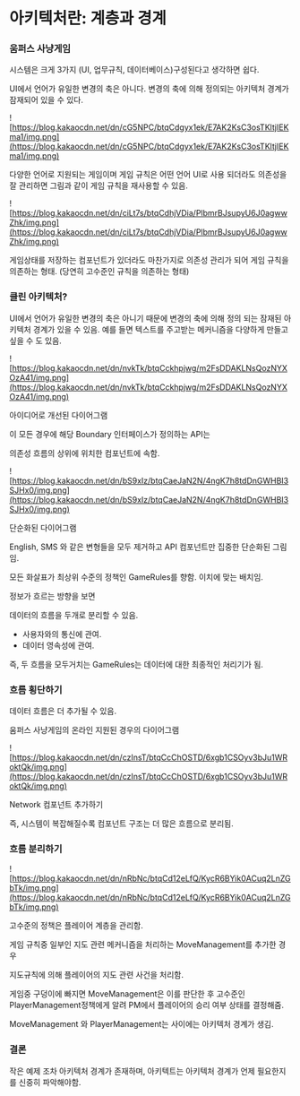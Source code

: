 # 아키텍처란: 계층과 경계

### 움퍼스 사냥게임

시스템은 크게 3가지 (UI, 업무규칙, 데이터베이스)구성된다고 생각하면 쉽다.

UI에서 언어가 유일한 변경의 축은 아니다. 변경의 축에 의해 정의되는 아키텍처 경계가 잠재되어 있을 수 있다.

![https://blog.kakaocdn.net/dn/cG5NPC/btqCdgyx1ek/E7AK2KsC3osTKltjIEKma1/img.png](https://blog.kakaocdn.net/dn/cG5NPC/btqCdgyx1ek/E7AK2KsC3osTKltjIEKma1/img.png)

다양한 언어로 지원되는 게임이며 게임 규칙은 어떤 언어 UI로 사용 되더라도 의존성을 잘 관리하면 그림과 같이 게임 규칙을 재사용할 수 있음.

![https://blog.kakaocdn.net/dn/ciLt7s/btqCdhjVDia/PlbmrBJsupyU6J0agwwZhk/img.png](https://blog.kakaocdn.net/dn/ciLt7s/btqCdhjVDia/PlbmrBJsupyU6J0agwwZhk/img.png)

게임상태를 저장하는 컴포넌트가 있더라도 마찬가지로 의존성 관리가 되어 게임 규칙을 의존하는 형태. (당연히 고수준인 규칙을 의존하는 형태)

### 클린 아키텍처?

UI에서 언어가 유일한 변경의 축은 아니기 때문에 변경의 축에 의해 정의 되는 잠재된 아키텍처 경계가 있을 수 있음. 예를 들면 텍스트를 주고받는 메커니즘을 다양하게 만들고 싶을 수 도 있음.

![https://blog.kakaocdn.net/dn/nvkTk/btqCckhpjwg/m2FsDDAKLNsQozNYXOzA41/img.png](https://blog.kakaocdn.net/dn/nvkTk/btqCckhpjwg/m2FsDDAKLNsQozNYXOzA41/img.png)

아이디어로 개선된 다이어그램

이 모든 경우에 해당 Boundary 인터페이스가 정의하는 API는

의존성 흐름의 상위에 위치한 컴포넌트에 속함.

![https://blog.kakaocdn.net/dn/bS9xIz/btqCaeJaN2N/4ngK7h8tdDnGWHBI3SJHx0/img.png](https://blog.kakaocdn.net/dn/bS9xIz/btqCaeJaN2N/4ngK7h8tdDnGWHBI3SJHx0/img.png)

단순화된 다이어그램

English, SMS 와 같은 변형들을 모두 제거하고 API 컴포넌트만 집중한 단순화된 그림임.

모든 화살표가 최상위 수준의 정책인 GameRules를 향함. 이치에 맞는 배치임.

정보가 흐르는 방향을 보면

데이터의 흐름을 두개로 분리할 수 있음.

- 사용자와의 통신에 관여.
- 데이터 영속성에 관여.

즉, 두 흐름을 모두거치는 GameRules는 데이터에 대한 최종적인 처리기가 됨.

### 흐름 횡단하기

데이터 흐름은 더 추가될 수 있음.

움퍼스 사냥게임의 온라인 지원된 경우의 다이어그램

![https://blog.kakaocdn.net/dn/czInsT/btqCcChOSTD/6xgb1CSOyv3bJu1WRoktQk/img.png](https://blog.kakaocdn.net/dn/czInsT/btqCcChOSTD/6xgb1CSOyv3bJu1WRoktQk/img.png)

Network 컴포넌트 추가하기

즉, 시스템이 복잡해질수록 컴포넌트 구조는 더 많은 흐름으로 분리됨.

### 흐름 분리하기

![https://blog.kakaocdn.net/dn/nRbNc/btqCd12eLfQ/KycR6BYik0ACuq2LnZGbTk/img.png](https://blog.kakaocdn.net/dn/nRbNc/btqCd12eLfQ/KycR6BYik0ACuq2LnZGbTk/img.png)

고수준의 정책은 플레이어 계층을 관리함.

게임 규칙중 일부인 지도 관련 메커니즘을 처리하는 MoveManagement를 추가한 경우

지도규칙에 의해 플레이어의 지도 관련 사건을 처리함.

게임중 구덩이에 빠지면 MoveManagement은 이를 판단한 후 고수준인 PlayerManagement정책에게 알려 PM에서 플레이어의 승리 여부 상태를 결정해줌.

MoveManagement 와 PlayerManagement는 사이에는 아키텍처 경계가 생김.

### 결론

작은 예제 조차 아키텍처 경계가 존재하며, 아키텍트는 아키텍처 경계가 언제 필요한지를 신중히 파악해야함.
